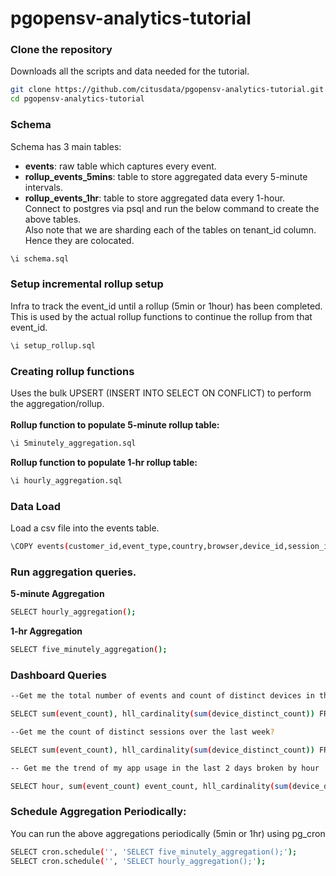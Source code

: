 # pgopensv-analytics-tutorial
### Clone the repository
Downloads all the scripts and data needed for the tutorial.
  ```bash
  git clone https://github.com/citusdata/pgopensv-analytics-tutorial.git
  cd pgopensv-analytics-tutorial 
  ``` 
### Schema
Schema has 3 main tables:
* **events**: raw table which captures every event.
* **rollup\_events_5mins**: table to store aggregated data every 5-minute intervals.
* **rollup\_events_1hr**:   table to store aggregated data every 1-hour. <br />
Connect to postgres via psql and run the below command to create the above tables. <br />
Also note that we are sharding each of the tables on tenant\_id column. Hence they are colocated. <br />
```bash
\i schema.sql
```
### Setup incremental rollup setup
Infra to track the event\_id until a rollup (5min or 1hour) has been completed. This is used by the actual
rollup functions to continue the rollup from that event\_id.
```bash
\i setup_rollup.sql
```

### Creating rollup functions
Uses the bulk UPSERT (INSERT INTO SELECT ON CONFLICT) to perform the aggregation/rollup.<br />
<br />
**Rollup function to populate 5-minute rollup table:**
```bash
\i 5minutely_aggregation.sql
```
**Rollup function to populate 1-hr rollup table:**
```bash
\i hourly_aggregation.sql
```

### Data Load
Load a csv file into the events table. 
```bash
\COPY events(customer_id,event_type,country,browser,device_id,session_id) FROM data/1.csv WITH (FORMAT CSV,HEADER TRUE);
```

### Run aggregation queries.
**5-minute Aggregation**
```bash
SELECT hourly_aggregation();
```
**1-hr Aggregation**
```bash
SELECT five_minutely_aggregation();
```

### Dashboard Queries
```bash
--Get me the total number of events and count of distinct devices in the last 5 minutes?

SELECT sum(event_count), hll_cardinality(sum(device_distinct_count)) FROM rollup_events_5min where minute >=now()-interval '5 minutes' AND minute <=now() AND customer_id=1;

--Get me the count of distinct sessions over the last week?

SELECT sum(event_count), hll_cardinality(sum(device_distinct_count)) FROM rollup_events_1hr where hour >=date_trunc('day',now())-interval '7 days' AND hour <=now() AND customer_id=1;

-- Get me the trend of my app usage in the last 2 days broken by hour

SELECT hour, sum(event_count) event_count, hll_cardinality(sum(device_distinct_count)) device_count, hll_cardinality(sum(session_distinct_count)) session_count FROM rollup_events_1hr where hour >=date_trunc('day',now())-interval '2 days' AND hour <=now() AND customer_id=1 GROUP BY hour;
```

### Schedule Aggregation Periodically: 
You can run the above aggregations periodically (5min or 1hr) using pg\_cron
```bash
SELECT cron.schedule('', 'SELECT five_minutely_aggregation();');
SELECT cron.schedule('', 'SELECT hourly_aggregation();');
```

